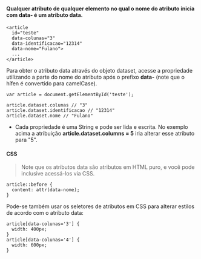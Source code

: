 #### Qualquer atributo de qualquer elemento no qual o nome do atributo inicia com data- é um atributo data.

    <article
      id="teste"
      data-colunas="3"
      data-identificacao="12314"
      data-nome="Fulano">
      ...
    </article>
    
Para obter o atributo data através do objeto dataset, acesse a propriedade utilizando a parte do nome do atributo após
o prefixo **data-** (note que o hífen é convertido para camelCase).

    var article = document.getElementById('teste');
 
    article.dataset.colunas // "3"
    article.dataset.identificacao // "12314"
    article.dataset.nome // "Fulano"
    
- Cada propriedade é uma String e pode ser lida e escrita. No exemplo acima a atribuição **article.dataset.columns = 5**
iria alterar esse atributo para "5".

#### CSS

> Note que os atributos data são atributos em HTML puro, e você pode inclusive acessá-los via CSS. 

    article::before {
      content: attr(data-nome);
    }
    
Pode-se também usar os seletores de atributos em CSS para alterar estilos de acordo com o atributo data:

    article[data-colunas='3'] {
      width: 400px;
    }
    article[data-colunas='4'] {
      width: 600px;
    }
